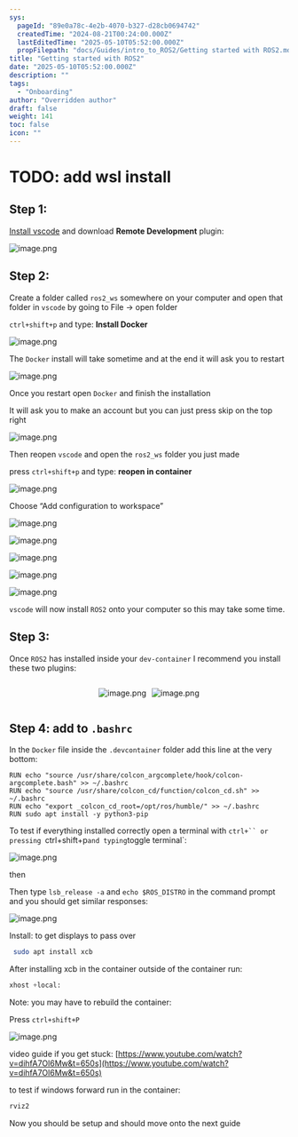 ```yaml
---
sys:
  pageId: "89e0a78c-4e2b-4070-b327-d28cb0694742"
  createdTime: "2024-08-21T00:24:00.000Z"
  lastEditedTime: "2025-05-10T05:52:00.000Z"
  propFilepath: "docs/Guides/intro_to_ROS2/Getting started with ROS2.md"
title: "Getting started with ROS2"
date: "2025-05-10T05:52:00.000Z"
description: ""
tags:
  - "Onboarding"
author: "Overridden author"
draft: false
weight: 141
toc: false
icon: ""
---
```


# TODO: add wsl install

## Step 1:

[Install vscode](https://code.visualstudio.com/download) and download **Remote Development** plugin:

![image.png](https://prod-files-secure.s3.us-west-2.amazonaws.com/d518164a-d88e-44d1-a4ee-3adb3bd8bce0/efb52993-1881-4a40-b95e-6f020334f022/image.png?X-Amz-Algorithm=AWS4-HMAC-SHA256&X-Amz-Content-Sha256=UNSIGNED-PAYLOAD&X-Amz-Credential=ASIAZI2LB466Q7T2RMSJ%2F20250514%2Fus-west-2%2Fs3%2Faws4_request&X-Amz-Date=20250514T140859Z&X-Amz-Expires=3600&X-Amz-Security-Token=IQoJb3JpZ2luX2VjEF4aCXVzLXdlc3QtMiJIMEYCIQDiw3TDQgq4MxZPRk%2BjY8nX9I9%2FxW5%2FbPY0kPcSeFvHnQIhAPO3JbEsY6aJrVy5rUSWYl9tagll8tcNQaOgO4IWCZAxKv8DCBcQABoMNjM3NDIzMTgzODA1IgwXMi2vDPvmmOxcP6Iq3AOE%2FICZHY0dK4OLtUIpbbtATK4IdDs3dsNFxMlHz31jpgofVVE9FPb%2B9LFLa1gXE153u3ETHDcQPqUwoxiLUSvxn1kdvrw2goctLh1qxEei2wmdiB9XwBt1XoF0jZAqKI4UnAEAnyN3nWmDYrO1e%2BT0vp2k840XppK%2BYZGsl8QFrOQrXRELC7LdxOwnTABT1fnrcuFATaD5Ba4NWfacZb9XTs1TMz3DoR2jwEuvSS3%2BWf6Jbvleo%2FzmuVLrU7p2QvWrkrUM81TOxEH%2BPtU0ZYhBrZW12W4VZjjpK5ti7Yqwoq3pbG9w1nzuE%2FSro%2BXqRxgruQoOjbgtIxG%2BMa%2BGgZOKnRNChBp6FKXqCtUSkF4mY171SYyFV1BhbpkqkO9bgAqxQujDey%2FLWcj0uYvpE1YW3T46XGzaVbePVq4bP4GXwNniiU%2BrY9kbMbJrtBr1rzy%2BuIv6xTpxwE74BrnMiMjHvOKdCsGs7zOKndCbhRFvkG2Rn5XRHCzv%2BAsK3TU9eljGkj72Mz71ZbIT1J0gBksdGzhxjb7EgYywx5K2WEBAfVJAbp%2FP4OoFRHm1BCND7i7RjkF2N2auXvNxL%2FPChvA1%2BJ%2F3gGqfmTxo3Md2GYSYLr6Pd8%2BEvFrpFfkrnjCNupLBBjqkATF360zskD9%2FyM6dSSA%2BW2fKwtjHFQCSxjlocd2p%2F8U7HYHxYtB7zsev8BgletCZN5LlMFRaDFt9pgbG6E8E%2BIcrRXgrRPRQmx5Zli0JKMVoEUh16y7f0AlaDJUaq6ca8BZGaF8LTPB8Jg3MHFDL0exW82EIs%2BPpZ0KF4oXTfrLri%2Byjhx44RD%2FDR%2F3Bngpndw4RuKQxoe8bxuIatYAx6QbRIyKO&X-Amz-Signature=bd9e686602a3af44a9e0268c15b181f496f7e39331ce9e897c5f129d5272089e&X-Amz-SignedHeaders=host&x-id=GetObject)

## Step 2:

Create a folder called `ros2_ws` somewhere on your computer and open that folder in `vscode` by going to File → open folder 

`ctrl+shift+p` and type: **Install Docker**

![image.png](https://prod-files-secure.s3.us-west-2.amazonaws.com/d518164a-d88e-44d1-a4ee-3adb3bd8bce0/2269dc0e-1cd5-47ff-bceb-c04ad9b2eab0/image.png?X-Amz-Algorithm=AWS4-HMAC-SHA256&X-Amz-Content-Sha256=UNSIGNED-PAYLOAD&X-Amz-Credential=ASIAZI2LB466Q7T2RMSJ%2F20250514%2Fus-west-2%2Fs3%2Faws4_request&X-Amz-Date=20250514T140859Z&X-Amz-Expires=3600&X-Amz-Security-Token=IQoJb3JpZ2luX2VjEF4aCXVzLXdlc3QtMiJIMEYCIQDiw3TDQgq4MxZPRk%2BjY8nX9I9%2FxW5%2FbPY0kPcSeFvHnQIhAPO3JbEsY6aJrVy5rUSWYl9tagll8tcNQaOgO4IWCZAxKv8DCBcQABoMNjM3NDIzMTgzODA1IgwXMi2vDPvmmOxcP6Iq3AOE%2FICZHY0dK4OLtUIpbbtATK4IdDs3dsNFxMlHz31jpgofVVE9FPb%2B9LFLa1gXE153u3ETHDcQPqUwoxiLUSvxn1kdvrw2goctLh1qxEei2wmdiB9XwBt1XoF0jZAqKI4UnAEAnyN3nWmDYrO1e%2BT0vp2k840XppK%2BYZGsl8QFrOQrXRELC7LdxOwnTABT1fnrcuFATaD5Ba4NWfacZb9XTs1TMz3DoR2jwEuvSS3%2BWf6Jbvleo%2FzmuVLrU7p2QvWrkrUM81TOxEH%2BPtU0ZYhBrZW12W4VZjjpK5ti7Yqwoq3pbG9w1nzuE%2FSro%2BXqRxgruQoOjbgtIxG%2BMa%2BGgZOKnRNChBp6FKXqCtUSkF4mY171SYyFV1BhbpkqkO9bgAqxQujDey%2FLWcj0uYvpE1YW3T46XGzaVbePVq4bP4GXwNniiU%2BrY9kbMbJrtBr1rzy%2BuIv6xTpxwE74BrnMiMjHvOKdCsGs7zOKndCbhRFvkG2Rn5XRHCzv%2BAsK3TU9eljGkj72Mz71ZbIT1J0gBksdGzhxjb7EgYywx5K2WEBAfVJAbp%2FP4OoFRHm1BCND7i7RjkF2N2auXvNxL%2FPChvA1%2BJ%2F3gGqfmTxo3Md2GYSYLr6Pd8%2BEvFrpFfkrnjCNupLBBjqkATF360zskD9%2FyM6dSSA%2BW2fKwtjHFQCSxjlocd2p%2F8U7HYHxYtB7zsev8BgletCZN5LlMFRaDFt9pgbG6E8E%2BIcrRXgrRPRQmx5Zli0JKMVoEUh16y7f0AlaDJUaq6ca8BZGaF8LTPB8Jg3MHFDL0exW82EIs%2BPpZ0KF4oXTfrLri%2Byjhx44RD%2FDR%2F3Bngpndw4RuKQxoe8bxuIatYAx6QbRIyKO&X-Amz-Signature=ed30cf580b995c7c1e367848af86c6dc4888970db334a48184b67ee772beecde&X-Amz-SignedHeaders=host&x-id=GetObject)

The `Docker` install will take sometime and at the end it will ask you to restart

![image.png](https://prod-files-secure.s3.us-west-2.amazonaws.com/d518164a-d88e-44d1-a4ee-3adb3bd8bce0/ed233f78-be33-4b1f-b89c-9c346c0e961e/image.png?X-Amz-Algorithm=AWS4-HMAC-SHA256&X-Amz-Content-Sha256=UNSIGNED-PAYLOAD&X-Amz-Credential=ASIAZI2LB466Q7T2RMSJ%2F20250514%2Fus-west-2%2Fs3%2Faws4_request&X-Amz-Date=20250514T140859Z&X-Amz-Expires=3600&X-Amz-Security-Token=IQoJb3JpZ2luX2VjEF4aCXVzLXdlc3QtMiJIMEYCIQDiw3TDQgq4MxZPRk%2BjY8nX9I9%2FxW5%2FbPY0kPcSeFvHnQIhAPO3JbEsY6aJrVy5rUSWYl9tagll8tcNQaOgO4IWCZAxKv8DCBcQABoMNjM3NDIzMTgzODA1IgwXMi2vDPvmmOxcP6Iq3AOE%2FICZHY0dK4OLtUIpbbtATK4IdDs3dsNFxMlHz31jpgofVVE9FPb%2B9LFLa1gXE153u3ETHDcQPqUwoxiLUSvxn1kdvrw2goctLh1qxEei2wmdiB9XwBt1XoF0jZAqKI4UnAEAnyN3nWmDYrO1e%2BT0vp2k840XppK%2BYZGsl8QFrOQrXRELC7LdxOwnTABT1fnrcuFATaD5Ba4NWfacZb9XTs1TMz3DoR2jwEuvSS3%2BWf6Jbvleo%2FzmuVLrU7p2QvWrkrUM81TOxEH%2BPtU0ZYhBrZW12W4VZjjpK5ti7Yqwoq3pbG9w1nzuE%2FSro%2BXqRxgruQoOjbgtIxG%2BMa%2BGgZOKnRNChBp6FKXqCtUSkF4mY171SYyFV1BhbpkqkO9bgAqxQujDey%2FLWcj0uYvpE1YW3T46XGzaVbePVq4bP4GXwNniiU%2BrY9kbMbJrtBr1rzy%2BuIv6xTpxwE74BrnMiMjHvOKdCsGs7zOKndCbhRFvkG2Rn5XRHCzv%2BAsK3TU9eljGkj72Mz71ZbIT1J0gBksdGzhxjb7EgYywx5K2WEBAfVJAbp%2FP4OoFRHm1BCND7i7RjkF2N2auXvNxL%2FPChvA1%2BJ%2F3gGqfmTxo3Md2GYSYLr6Pd8%2BEvFrpFfkrnjCNupLBBjqkATF360zskD9%2FyM6dSSA%2BW2fKwtjHFQCSxjlocd2p%2F8U7HYHxYtB7zsev8BgletCZN5LlMFRaDFt9pgbG6E8E%2BIcrRXgrRPRQmx5Zli0JKMVoEUh16y7f0AlaDJUaq6ca8BZGaF8LTPB8Jg3MHFDL0exW82EIs%2BPpZ0KF4oXTfrLri%2Byjhx44RD%2FDR%2F3Bngpndw4RuKQxoe8bxuIatYAx6QbRIyKO&X-Amz-Signature=dd1b381c52714ba7cc92a3831a37ccae677589a1c3c1a8963ffe75e6cc27e455&X-Amz-SignedHeaders=host&x-id=GetObject)

Once you restart open `Docker` and finish the installation

It will ask you to make an account but you can just press skip on the top right

![image.png](https://prod-files-secure.s3.us-west-2.amazonaws.com/d518164a-d88e-44d1-a4ee-3adb3bd8bce0/21010ad9-1659-4fd9-9f59-9932a09b2a3d/image.png?X-Amz-Algorithm=AWS4-HMAC-SHA256&X-Amz-Content-Sha256=UNSIGNED-PAYLOAD&X-Amz-Credential=ASIAZI2LB466Q7T2RMSJ%2F20250514%2Fus-west-2%2Fs3%2Faws4_request&X-Amz-Date=20250514T140859Z&X-Amz-Expires=3600&X-Amz-Security-Token=IQoJb3JpZ2luX2VjEF4aCXVzLXdlc3QtMiJIMEYCIQDiw3TDQgq4MxZPRk%2BjY8nX9I9%2FxW5%2FbPY0kPcSeFvHnQIhAPO3JbEsY6aJrVy5rUSWYl9tagll8tcNQaOgO4IWCZAxKv8DCBcQABoMNjM3NDIzMTgzODA1IgwXMi2vDPvmmOxcP6Iq3AOE%2FICZHY0dK4OLtUIpbbtATK4IdDs3dsNFxMlHz31jpgofVVE9FPb%2B9LFLa1gXE153u3ETHDcQPqUwoxiLUSvxn1kdvrw2goctLh1qxEei2wmdiB9XwBt1XoF0jZAqKI4UnAEAnyN3nWmDYrO1e%2BT0vp2k840XppK%2BYZGsl8QFrOQrXRELC7LdxOwnTABT1fnrcuFATaD5Ba4NWfacZb9XTs1TMz3DoR2jwEuvSS3%2BWf6Jbvleo%2FzmuVLrU7p2QvWrkrUM81TOxEH%2BPtU0ZYhBrZW12W4VZjjpK5ti7Yqwoq3pbG9w1nzuE%2FSro%2BXqRxgruQoOjbgtIxG%2BMa%2BGgZOKnRNChBp6FKXqCtUSkF4mY171SYyFV1BhbpkqkO9bgAqxQujDey%2FLWcj0uYvpE1YW3T46XGzaVbePVq4bP4GXwNniiU%2BrY9kbMbJrtBr1rzy%2BuIv6xTpxwE74BrnMiMjHvOKdCsGs7zOKndCbhRFvkG2Rn5XRHCzv%2BAsK3TU9eljGkj72Mz71ZbIT1J0gBksdGzhxjb7EgYywx5K2WEBAfVJAbp%2FP4OoFRHm1BCND7i7RjkF2N2auXvNxL%2FPChvA1%2BJ%2F3gGqfmTxo3Md2GYSYLr6Pd8%2BEvFrpFfkrnjCNupLBBjqkATF360zskD9%2FyM6dSSA%2BW2fKwtjHFQCSxjlocd2p%2F8U7HYHxYtB7zsev8BgletCZN5LlMFRaDFt9pgbG6E8E%2BIcrRXgrRPRQmx5Zli0JKMVoEUh16y7f0AlaDJUaq6ca8BZGaF8LTPB8Jg3MHFDL0exW82EIs%2BPpZ0KF4oXTfrLri%2Byjhx44RD%2FDR%2F3Bngpndw4RuKQxoe8bxuIatYAx6QbRIyKO&X-Amz-Signature=d9750721fb2298d815ea3197f6838d6f5ad70b654c8d0cbf75efab56220ab1fc&X-Amz-SignedHeaders=host&x-id=GetObject)

Then reopen `vscode` and open the `ros2_ws` folder you just made

press `ctrl+shift+p` and type: **reopen in container**

![image.png](https://prod-files-secure.s3.us-west-2.amazonaws.com/d518164a-d88e-44d1-a4ee-3adb3bd8bce0/4e93b8c2-41ad-488c-8095-c74205196118/image.png?X-Amz-Algorithm=AWS4-HMAC-SHA256&X-Amz-Content-Sha256=UNSIGNED-PAYLOAD&X-Amz-Credential=ASIAZI2LB466Q7T2RMSJ%2F20250514%2Fus-west-2%2Fs3%2Faws4_request&X-Amz-Date=20250514T140859Z&X-Amz-Expires=3600&X-Amz-Security-Token=IQoJb3JpZ2luX2VjEF4aCXVzLXdlc3QtMiJIMEYCIQDiw3TDQgq4MxZPRk%2BjY8nX9I9%2FxW5%2FbPY0kPcSeFvHnQIhAPO3JbEsY6aJrVy5rUSWYl9tagll8tcNQaOgO4IWCZAxKv8DCBcQABoMNjM3NDIzMTgzODA1IgwXMi2vDPvmmOxcP6Iq3AOE%2FICZHY0dK4OLtUIpbbtATK4IdDs3dsNFxMlHz31jpgofVVE9FPb%2B9LFLa1gXE153u3ETHDcQPqUwoxiLUSvxn1kdvrw2goctLh1qxEei2wmdiB9XwBt1XoF0jZAqKI4UnAEAnyN3nWmDYrO1e%2BT0vp2k840XppK%2BYZGsl8QFrOQrXRELC7LdxOwnTABT1fnrcuFATaD5Ba4NWfacZb9XTs1TMz3DoR2jwEuvSS3%2BWf6Jbvleo%2FzmuVLrU7p2QvWrkrUM81TOxEH%2BPtU0ZYhBrZW12W4VZjjpK5ti7Yqwoq3pbG9w1nzuE%2FSro%2BXqRxgruQoOjbgtIxG%2BMa%2BGgZOKnRNChBp6FKXqCtUSkF4mY171SYyFV1BhbpkqkO9bgAqxQujDey%2FLWcj0uYvpE1YW3T46XGzaVbePVq4bP4GXwNniiU%2BrY9kbMbJrtBr1rzy%2BuIv6xTpxwE74BrnMiMjHvOKdCsGs7zOKndCbhRFvkG2Rn5XRHCzv%2BAsK3TU9eljGkj72Mz71ZbIT1J0gBksdGzhxjb7EgYywx5K2WEBAfVJAbp%2FP4OoFRHm1BCND7i7RjkF2N2auXvNxL%2FPChvA1%2BJ%2F3gGqfmTxo3Md2GYSYLr6Pd8%2BEvFrpFfkrnjCNupLBBjqkATF360zskD9%2FyM6dSSA%2BW2fKwtjHFQCSxjlocd2p%2F8U7HYHxYtB7zsev8BgletCZN5LlMFRaDFt9pgbG6E8E%2BIcrRXgrRPRQmx5Zli0JKMVoEUh16y7f0AlaDJUaq6ca8BZGaF8LTPB8Jg3MHFDL0exW82EIs%2BPpZ0KF4oXTfrLri%2Byjhx44RD%2FDR%2F3Bngpndw4RuKQxoe8bxuIatYAx6QbRIyKO&X-Amz-Signature=a27defdc38620da4a9f9ce40e47a21913ede134d9b4d87f42cbe14e2dd703923&X-Amz-SignedHeaders=host&x-id=GetObject)

Choose “Add configuration to workspace”

![image.png](https://prod-files-secure.s3.us-west-2.amazonaws.com/d518164a-d88e-44d1-a4ee-3adb3bd8bce0/9560b282-5060-4989-ba37-97e7b2c22476/image.png?X-Amz-Algorithm=AWS4-HMAC-SHA256&X-Amz-Content-Sha256=UNSIGNED-PAYLOAD&X-Amz-Credential=ASIAZI2LB466Q7T2RMSJ%2F20250514%2Fus-west-2%2Fs3%2Faws4_request&X-Amz-Date=20250514T140859Z&X-Amz-Expires=3600&X-Amz-Security-Token=IQoJb3JpZ2luX2VjEF4aCXVzLXdlc3QtMiJIMEYCIQDiw3TDQgq4MxZPRk%2BjY8nX9I9%2FxW5%2FbPY0kPcSeFvHnQIhAPO3JbEsY6aJrVy5rUSWYl9tagll8tcNQaOgO4IWCZAxKv8DCBcQABoMNjM3NDIzMTgzODA1IgwXMi2vDPvmmOxcP6Iq3AOE%2FICZHY0dK4OLtUIpbbtATK4IdDs3dsNFxMlHz31jpgofVVE9FPb%2B9LFLa1gXE153u3ETHDcQPqUwoxiLUSvxn1kdvrw2goctLh1qxEei2wmdiB9XwBt1XoF0jZAqKI4UnAEAnyN3nWmDYrO1e%2BT0vp2k840XppK%2BYZGsl8QFrOQrXRELC7LdxOwnTABT1fnrcuFATaD5Ba4NWfacZb9XTs1TMz3DoR2jwEuvSS3%2BWf6Jbvleo%2FzmuVLrU7p2QvWrkrUM81TOxEH%2BPtU0ZYhBrZW12W4VZjjpK5ti7Yqwoq3pbG9w1nzuE%2FSro%2BXqRxgruQoOjbgtIxG%2BMa%2BGgZOKnRNChBp6FKXqCtUSkF4mY171SYyFV1BhbpkqkO9bgAqxQujDey%2FLWcj0uYvpE1YW3T46XGzaVbePVq4bP4GXwNniiU%2BrY9kbMbJrtBr1rzy%2BuIv6xTpxwE74BrnMiMjHvOKdCsGs7zOKndCbhRFvkG2Rn5XRHCzv%2BAsK3TU9eljGkj72Mz71ZbIT1J0gBksdGzhxjb7EgYywx5K2WEBAfVJAbp%2FP4OoFRHm1BCND7i7RjkF2N2auXvNxL%2FPChvA1%2BJ%2F3gGqfmTxo3Md2GYSYLr6Pd8%2BEvFrpFfkrnjCNupLBBjqkATF360zskD9%2FyM6dSSA%2BW2fKwtjHFQCSxjlocd2p%2F8U7HYHxYtB7zsev8BgletCZN5LlMFRaDFt9pgbG6E8E%2BIcrRXgrRPRQmx5Zli0JKMVoEUh16y7f0AlaDJUaq6ca8BZGaF8LTPB8Jg3MHFDL0exW82EIs%2BPpZ0KF4oXTfrLri%2Byjhx44RD%2FDR%2F3Bngpndw4RuKQxoe8bxuIatYAx6QbRIyKO&X-Amz-Signature=2014d6c93ce379b28380a4062327b448190af991fcda2861f76924089246ffa8&X-Amz-SignedHeaders=host&x-id=GetObject)

![image.png](https://prod-files-secure.s3.us-west-2.amazonaws.com/d518164a-d88e-44d1-a4ee-3adb3bd8bce0/2ee63f81-886b-48e8-a553-dc6e5eac99e4/image.png?X-Amz-Algorithm=AWS4-HMAC-SHA256&X-Amz-Content-Sha256=UNSIGNED-PAYLOAD&X-Amz-Credential=ASIAZI2LB466Q7T2RMSJ%2F20250514%2Fus-west-2%2Fs3%2Faws4_request&X-Amz-Date=20250514T140859Z&X-Amz-Expires=3600&X-Amz-Security-Token=IQoJb3JpZ2luX2VjEF4aCXVzLXdlc3QtMiJIMEYCIQDiw3TDQgq4MxZPRk%2BjY8nX9I9%2FxW5%2FbPY0kPcSeFvHnQIhAPO3JbEsY6aJrVy5rUSWYl9tagll8tcNQaOgO4IWCZAxKv8DCBcQABoMNjM3NDIzMTgzODA1IgwXMi2vDPvmmOxcP6Iq3AOE%2FICZHY0dK4OLtUIpbbtATK4IdDs3dsNFxMlHz31jpgofVVE9FPb%2B9LFLa1gXE153u3ETHDcQPqUwoxiLUSvxn1kdvrw2goctLh1qxEei2wmdiB9XwBt1XoF0jZAqKI4UnAEAnyN3nWmDYrO1e%2BT0vp2k840XppK%2BYZGsl8QFrOQrXRELC7LdxOwnTABT1fnrcuFATaD5Ba4NWfacZb9XTs1TMz3DoR2jwEuvSS3%2BWf6Jbvleo%2FzmuVLrU7p2QvWrkrUM81TOxEH%2BPtU0ZYhBrZW12W4VZjjpK5ti7Yqwoq3pbG9w1nzuE%2FSro%2BXqRxgruQoOjbgtIxG%2BMa%2BGgZOKnRNChBp6FKXqCtUSkF4mY171SYyFV1BhbpkqkO9bgAqxQujDey%2FLWcj0uYvpE1YW3T46XGzaVbePVq4bP4GXwNniiU%2BrY9kbMbJrtBr1rzy%2BuIv6xTpxwE74BrnMiMjHvOKdCsGs7zOKndCbhRFvkG2Rn5XRHCzv%2BAsK3TU9eljGkj72Mz71ZbIT1J0gBksdGzhxjb7EgYywx5K2WEBAfVJAbp%2FP4OoFRHm1BCND7i7RjkF2N2auXvNxL%2FPChvA1%2BJ%2F3gGqfmTxo3Md2GYSYLr6Pd8%2BEvFrpFfkrnjCNupLBBjqkATF360zskD9%2FyM6dSSA%2BW2fKwtjHFQCSxjlocd2p%2F8U7HYHxYtB7zsev8BgletCZN5LlMFRaDFt9pgbG6E8E%2BIcrRXgrRPRQmx5Zli0JKMVoEUh16y7f0AlaDJUaq6ca8BZGaF8LTPB8Jg3MHFDL0exW82EIs%2BPpZ0KF4oXTfrLri%2Byjhx44RD%2FDR%2F3Bngpndw4RuKQxoe8bxuIatYAx6QbRIyKO&X-Amz-Signature=4cd0026dc87375d75abefe304f3207fd7e6268f44da4f2e293487f11669f6105&X-Amz-SignedHeaders=host&x-id=GetObject)

![image.png](https://prod-files-secure.s3.us-west-2.amazonaws.com/d518164a-d88e-44d1-a4ee-3adb3bd8bce0/ae1580b2-b048-407e-aed9-b584224a7a04/image.png?X-Amz-Algorithm=AWS4-HMAC-SHA256&X-Amz-Content-Sha256=UNSIGNED-PAYLOAD&X-Amz-Credential=ASIAZI2LB466Q7T2RMSJ%2F20250514%2Fus-west-2%2Fs3%2Faws4_request&X-Amz-Date=20250514T140859Z&X-Amz-Expires=3600&X-Amz-Security-Token=IQoJb3JpZ2luX2VjEF4aCXVzLXdlc3QtMiJIMEYCIQDiw3TDQgq4MxZPRk%2BjY8nX9I9%2FxW5%2FbPY0kPcSeFvHnQIhAPO3JbEsY6aJrVy5rUSWYl9tagll8tcNQaOgO4IWCZAxKv8DCBcQABoMNjM3NDIzMTgzODA1IgwXMi2vDPvmmOxcP6Iq3AOE%2FICZHY0dK4OLtUIpbbtATK4IdDs3dsNFxMlHz31jpgofVVE9FPb%2B9LFLa1gXE153u3ETHDcQPqUwoxiLUSvxn1kdvrw2goctLh1qxEei2wmdiB9XwBt1XoF0jZAqKI4UnAEAnyN3nWmDYrO1e%2BT0vp2k840XppK%2BYZGsl8QFrOQrXRELC7LdxOwnTABT1fnrcuFATaD5Ba4NWfacZb9XTs1TMz3DoR2jwEuvSS3%2BWf6Jbvleo%2FzmuVLrU7p2QvWrkrUM81TOxEH%2BPtU0ZYhBrZW12W4VZjjpK5ti7Yqwoq3pbG9w1nzuE%2FSro%2BXqRxgruQoOjbgtIxG%2BMa%2BGgZOKnRNChBp6FKXqCtUSkF4mY171SYyFV1BhbpkqkO9bgAqxQujDey%2FLWcj0uYvpE1YW3T46XGzaVbePVq4bP4GXwNniiU%2BrY9kbMbJrtBr1rzy%2BuIv6xTpxwE74BrnMiMjHvOKdCsGs7zOKndCbhRFvkG2Rn5XRHCzv%2BAsK3TU9eljGkj72Mz71ZbIT1J0gBksdGzhxjb7EgYywx5K2WEBAfVJAbp%2FP4OoFRHm1BCND7i7RjkF2N2auXvNxL%2FPChvA1%2BJ%2F3gGqfmTxo3Md2GYSYLr6Pd8%2BEvFrpFfkrnjCNupLBBjqkATF360zskD9%2FyM6dSSA%2BW2fKwtjHFQCSxjlocd2p%2F8U7HYHxYtB7zsev8BgletCZN5LlMFRaDFt9pgbG6E8E%2BIcrRXgrRPRQmx5Zli0JKMVoEUh16y7f0AlaDJUaq6ca8BZGaF8LTPB8Jg3MHFDL0exW82EIs%2BPpZ0KF4oXTfrLri%2Byjhx44RD%2FDR%2F3Bngpndw4RuKQxoe8bxuIatYAx6QbRIyKO&X-Amz-Signature=84f6b38e2b51fa90e0640e9e0bc80c768965a96f4a786a52667f5e6d8516d826&X-Amz-SignedHeaders=host&x-id=GetObject)

![image.png](https://prod-files-secure.s3.us-west-2.amazonaws.com/d518164a-d88e-44d1-a4ee-3adb3bd8bce0/53255b28-f75e-430f-b9e3-c0ac8577e42b/image.png?X-Amz-Algorithm=AWS4-HMAC-SHA256&X-Amz-Content-Sha256=UNSIGNED-PAYLOAD&X-Amz-Credential=ASIAZI2LB466Q7T2RMSJ%2F20250514%2Fus-west-2%2Fs3%2Faws4_request&X-Amz-Date=20250514T140859Z&X-Amz-Expires=3600&X-Amz-Security-Token=IQoJb3JpZ2luX2VjEF4aCXVzLXdlc3QtMiJIMEYCIQDiw3TDQgq4MxZPRk%2BjY8nX9I9%2FxW5%2FbPY0kPcSeFvHnQIhAPO3JbEsY6aJrVy5rUSWYl9tagll8tcNQaOgO4IWCZAxKv8DCBcQABoMNjM3NDIzMTgzODA1IgwXMi2vDPvmmOxcP6Iq3AOE%2FICZHY0dK4OLtUIpbbtATK4IdDs3dsNFxMlHz31jpgofVVE9FPb%2B9LFLa1gXE153u3ETHDcQPqUwoxiLUSvxn1kdvrw2goctLh1qxEei2wmdiB9XwBt1XoF0jZAqKI4UnAEAnyN3nWmDYrO1e%2BT0vp2k840XppK%2BYZGsl8QFrOQrXRELC7LdxOwnTABT1fnrcuFATaD5Ba4NWfacZb9XTs1TMz3DoR2jwEuvSS3%2BWf6Jbvleo%2FzmuVLrU7p2QvWrkrUM81TOxEH%2BPtU0ZYhBrZW12W4VZjjpK5ti7Yqwoq3pbG9w1nzuE%2FSro%2BXqRxgruQoOjbgtIxG%2BMa%2BGgZOKnRNChBp6FKXqCtUSkF4mY171SYyFV1BhbpkqkO9bgAqxQujDey%2FLWcj0uYvpE1YW3T46XGzaVbePVq4bP4GXwNniiU%2BrY9kbMbJrtBr1rzy%2BuIv6xTpxwE74BrnMiMjHvOKdCsGs7zOKndCbhRFvkG2Rn5XRHCzv%2BAsK3TU9eljGkj72Mz71ZbIT1J0gBksdGzhxjb7EgYywx5K2WEBAfVJAbp%2FP4OoFRHm1BCND7i7RjkF2N2auXvNxL%2FPChvA1%2BJ%2F3gGqfmTxo3Md2GYSYLr6Pd8%2BEvFrpFfkrnjCNupLBBjqkATF360zskD9%2FyM6dSSA%2BW2fKwtjHFQCSxjlocd2p%2F8U7HYHxYtB7zsev8BgletCZN5LlMFRaDFt9pgbG6E8E%2BIcrRXgrRPRQmx5Zli0JKMVoEUh16y7f0AlaDJUaq6ca8BZGaF8LTPB8Jg3MHFDL0exW82EIs%2BPpZ0KF4oXTfrLri%2Byjhx44RD%2FDR%2F3Bngpndw4RuKQxoe8bxuIatYAx6QbRIyKO&X-Amz-Signature=ff93ada87cb6289c1bbed3b61cd0b74f2d5ff9b7c9aeeafebdd9a4c1c1bb9269&X-Amz-SignedHeaders=host&x-id=GetObject)

![image.png](https://prod-files-secure.s3.us-west-2.amazonaws.com/d518164a-d88e-44d1-a4ee-3adb3bd8bce0/7c562767-5af9-4ffb-97d1-327bcdf4ee00/image.png?X-Amz-Algorithm=AWS4-HMAC-SHA256&X-Amz-Content-Sha256=UNSIGNED-PAYLOAD&X-Amz-Credential=ASIAZI2LB466Q7T2RMSJ%2F20250514%2Fus-west-2%2Fs3%2Faws4_request&X-Amz-Date=20250514T140859Z&X-Amz-Expires=3600&X-Amz-Security-Token=IQoJb3JpZ2luX2VjEF4aCXVzLXdlc3QtMiJIMEYCIQDiw3TDQgq4MxZPRk%2BjY8nX9I9%2FxW5%2FbPY0kPcSeFvHnQIhAPO3JbEsY6aJrVy5rUSWYl9tagll8tcNQaOgO4IWCZAxKv8DCBcQABoMNjM3NDIzMTgzODA1IgwXMi2vDPvmmOxcP6Iq3AOE%2FICZHY0dK4OLtUIpbbtATK4IdDs3dsNFxMlHz31jpgofVVE9FPb%2B9LFLa1gXE153u3ETHDcQPqUwoxiLUSvxn1kdvrw2goctLh1qxEei2wmdiB9XwBt1XoF0jZAqKI4UnAEAnyN3nWmDYrO1e%2BT0vp2k840XppK%2BYZGsl8QFrOQrXRELC7LdxOwnTABT1fnrcuFATaD5Ba4NWfacZb9XTs1TMz3DoR2jwEuvSS3%2BWf6Jbvleo%2FzmuVLrU7p2QvWrkrUM81TOxEH%2BPtU0ZYhBrZW12W4VZjjpK5ti7Yqwoq3pbG9w1nzuE%2FSro%2BXqRxgruQoOjbgtIxG%2BMa%2BGgZOKnRNChBp6FKXqCtUSkF4mY171SYyFV1BhbpkqkO9bgAqxQujDey%2FLWcj0uYvpE1YW3T46XGzaVbePVq4bP4GXwNniiU%2BrY9kbMbJrtBr1rzy%2BuIv6xTpxwE74BrnMiMjHvOKdCsGs7zOKndCbhRFvkG2Rn5XRHCzv%2BAsK3TU9eljGkj72Mz71ZbIT1J0gBksdGzhxjb7EgYywx5K2WEBAfVJAbp%2FP4OoFRHm1BCND7i7RjkF2N2auXvNxL%2FPChvA1%2BJ%2F3gGqfmTxo3Md2GYSYLr6Pd8%2BEvFrpFfkrnjCNupLBBjqkATF360zskD9%2FyM6dSSA%2BW2fKwtjHFQCSxjlocd2p%2F8U7HYHxYtB7zsev8BgletCZN5LlMFRaDFt9pgbG6E8E%2BIcrRXgrRPRQmx5Zli0JKMVoEUh16y7f0AlaDJUaq6ca8BZGaF8LTPB8Jg3MHFDL0exW82EIs%2BPpZ0KF4oXTfrLri%2Byjhx44RD%2FDR%2F3Bngpndw4RuKQxoe8bxuIatYAx6QbRIyKO&X-Amz-Signature=761d3d0594716c3799a4c87d793fe39f4a9073ac53d741a312cc16987f533d60&X-Amz-SignedHeaders=host&x-id=GetObject)

`vscode` will now install `ROS2` onto your computer so this may take some time.

## Step 3:

Once `ROS2` has installed inside your `dev-container` I recommend you install these two plugins:

<div style="display: flex;flex-direction: row; column-gap:10px; max-width: 630px;justify-content: center;">
<div>

![image.png](https://prod-files-secure.s3.us-west-2.amazonaws.com/d518164a-d88e-44d1-a4ee-3adb3bd8bce0/3fc3d550-5a54-4ba1-ba6b-faa01cdb7369/image.png?X-Amz-Algorithm=AWS4-HMAC-SHA256&X-Amz-Content-Sha256=UNSIGNED-PAYLOAD&X-Amz-Credential=ASIAZI2LB4663WA7D67Q%2F20250514%2Fus-west-2%2Fs3%2Faws4_request&X-Amz-Date=20250514T140901Z&X-Amz-Expires=3600&X-Amz-Security-Token=IQoJb3JpZ2luX2VjEF4aCXVzLXdlc3QtMiJHMEUCIQCTytyUQiwBzw1GSVR7M%2B9NAfmOPDsMoB6Pdb08adhFYwIgKBFccxwG6V5SsAgGzly8Q6hFz3yLDGgMV5wRSHKCfDAq%2FwMIFxAAGgw2Mzc0MjMxODM4MDUiDHFyZEhBWW6nrmM40SrcAzN4eXE3jIudi2O51PmpIzHfwdcHFOGuhhvK5nm9%2BPa7TZLCsyYdOlxIBvrKgHMMiSdm6NOQoeFBtFzW0GEBEr1BgzHW5c7cTwKchz4EFaBkDep6I5iDHLKdU6bmU3XUppwi2q0JMKVa8GRUAMceXZbTvYFyGtv3sq7fV8wqC7i212%2FWbG57uo7jR7joHHe8oERvSB9OXCQ%2Ffadm3JVBVp6EqMMRZVaeq2xZ%2FXLRqIgzWPUot2d9v5goLQ2ZaIVe83yQbINJzR34M9aaAoq0bGAcrA%2BsVGTN8pGO3ffC73McHaZsJxAc0gytUn2A1YKoTOr6tATz4735409YP6BAROYUR8HAKA21gmpnneVG0kvlwAOauZx4nh%2F2oEi7YpBTGcV%2BeFgKYSSTo%2BqfNSRCfMtRFwjzogYUN3dnfy2EjOPs75zprjBhGePngSRXjV%2FFzwgEIQiiy1MN0XbqyZFN1wodUz5jnND1NWWlhC2phlEMDth5%2BfyJodlEEFfKazy%2FquCRZ5iHwJz3JTo8QaTu%2FnB4fKtDTWIPJYPCXwQlOc6TB%2B45%2B7q%2Bm%2F5v0j361e%2B16UB%2FZQ0dKg4nMtyalpVvF%2Fm%2Bzg2GiEo6hlEAWu11BFNLLcLx6rgQAllaKPpnML67ksEGOqUBgX3ExObb7RfU8QPsIYWe8HiCCI3pHY%2BXYvnwAHKWIZvZwBOZ%2FBwVOYP%2BsG4m6TGzETLgVonFUO%2Bb3KJ7M2hK2p1EUbaOCf%2F8Ngd5DKorK69hQgnSGDaWZG9eKPh%2FlGg37hOY4byS3%2FSw55b16w1YF9krcMUsCGRlk7LfrWowFQ7PPp3OrSNeSnDWwkapIlPDyeaKT86hd4n1UYRokDuWoqtk3EeT&X-Amz-Signature=db301a4c62e4d0083728b30d5466cb8e3b5970676d85b93a6a08d8dd49b4fd73&X-Amz-SignedHeaders=host&x-id=GetObject)

</div>
<div>

![image.png](https://prod-files-secure.s3.us-west-2.amazonaws.com/d518164a-d88e-44d1-a4ee-3adb3bd8bce0/d994cc66-13c2-4093-a5a3-f84cf4601a82/image.png?X-Amz-Algorithm=AWS4-HMAC-SHA256&X-Amz-Content-Sha256=UNSIGNED-PAYLOAD&X-Amz-Credential=ASIAZI2LB466Q7T2RMSJ%2F20250514%2Fus-west-2%2Fs3%2Faws4_request&X-Amz-Date=20250514T140902Z&X-Amz-Expires=3600&X-Amz-Security-Token=IQoJb3JpZ2luX2VjEF4aCXVzLXdlc3QtMiJIMEYCIQDiw3TDQgq4MxZPRk%2BjY8nX9I9%2FxW5%2FbPY0kPcSeFvHnQIhAPO3JbEsY6aJrVy5rUSWYl9tagll8tcNQaOgO4IWCZAxKv8DCBcQABoMNjM3NDIzMTgzODA1IgwXMi2vDPvmmOxcP6Iq3AOE%2FICZHY0dK4OLtUIpbbtATK4IdDs3dsNFxMlHz31jpgofVVE9FPb%2B9LFLa1gXE153u3ETHDcQPqUwoxiLUSvxn1kdvrw2goctLh1qxEei2wmdiB9XwBt1XoF0jZAqKI4UnAEAnyN3nWmDYrO1e%2BT0vp2k840XppK%2BYZGsl8QFrOQrXRELC7LdxOwnTABT1fnrcuFATaD5Ba4NWfacZb9XTs1TMz3DoR2jwEuvSS3%2BWf6Jbvleo%2FzmuVLrU7p2QvWrkrUM81TOxEH%2BPtU0ZYhBrZW12W4VZjjpK5ti7Yqwoq3pbG9w1nzuE%2FSro%2BXqRxgruQoOjbgtIxG%2BMa%2BGgZOKnRNChBp6FKXqCtUSkF4mY171SYyFV1BhbpkqkO9bgAqxQujDey%2FLWcj0uYvpE1YW3T46XGzaVbePVq4bP4GXwNniiU%2BrY9kbMbJrtBr1rzy%2BuIv6xTpxwE74BrnMiMjHvOKdCsGs7zOKndCbhRFvkG2Rn5XRHCzv%2BAsK3TU9eljGkj72Mz71ZbIT1J0gBksdGzhxjb7EgYywx5K2WEBAfVJAbp%2FP4OoFRHm1BCND7i7RjkF2N2auXvNxL%2FPChvA1%2BJ%2F3gGqfmTxo3Md2GYSYLr6Pd8%2BEvFrpFfkrnjCNupLBBjqkATF360zskD9%2FyM6dSSA%2BW2fKwtjHFQCSxjlocd2p%2F8U7HYHxYtB7zsev8BgletCZN5LlMFRaDFt9pgbG6E8E%2BIcrRXgrRPRQmx5Zli0JKMVoEUh16y7f0AlaDJUaq6ca8BZGaF8LTPB8Jg3MHFDL0exW82EIs%2BPpZ0KF4oXTfrLri%2Byjhx44RD%2FDR%2F3Bngpndw4RuKQxoe8bxuIatYAx6QbRIyKO&X-Amz-Signature=67981ba2dc6c41b5322a323d52aba7b6b84db311c83811f399b8103b1d916012&X-Amz-SignedHeaders=host&x-id=GetObject)

</div>
</div>

## Step 4: add to `.bashrc`

In the `Docker` file inside the `.devcontainer` folder add this line at the very bottom: 

```docker
RUN echo "source /usr/share/colcon_argcomplete/hook/colcon-argcomplete.bash" >> ~/.bashrc
RUN echo "source /usr/share/colcon_cd/function/colcon_cd.sh" >> ~/.bashrc
RUN echo "export _colcon_cd_root=/opt/ros/humble/" >> ~/.bashrc
RUN sudo apt install -y python3-pip 
```

To test if everything installed correctly open a terminal with `ctrl+`` or pressing `ctrl+shift+p` and typing `toggle terminal`:

![image.png](https://prod-files-secure.s3.us-west-2.amazonaws.com/d518164a-d88e-44d1-a4ee-3adb3bd8bce0/6a4943d8-b04e-4c02-9a58-775f3384d1a5/image.png?X-Amz-Algorithm=AWS4-HMAC-SHA256&X-Amz-Content-Sha256=UNSIGNED-PAYLOAD&X-Amz-Credential=ASIAZI2LB466Q7T2RMSJ%2F20250514%2Fus-west-2%2Fs3%2Faws4_request&X-Amz-Date=20250514T140859Z&X-Amz-Expires=3600&X-Amz-Security-Token=IQoJb3JpZ2luX2VjEF4aCXVzLXdlc3QtMiJIMEYCIQDiw3TDQgq4MxZPRk%2BjY8nX9I9%2FxW5%2FbPY0kPcSeFvHnQIhAPO3JbEsY6aJrVy5rUSWYl9tagll8tcNQaOgO4IWCZAxKv8DCBcQABoMNjM3NDIzMTgzODA1IgwXMi2vDPvmmOxcP6Iq3AOE%2FICZHY0dK4OLtUIpbbtATK4IdDs3dsNFxMlHz31jpgofVVE9FPb%2B9LFLa1gXE153u3ETHDcQPqUwoxiLUSvxn1kdvrw2goctLh1qxEei2wmdiB9XwBt1XoF0jZAqKI4UnAEAnyN3nWmDYrO1e%2BT0vp2k840XppK%2BYZGsl8QFrOQrXRELC7LdxOwnTABT1fnrcuFATaD5Ba4NWfacZb9XTs1TMz3DoR2jwEuvSS3%2BWf6Jbvleo%2FzmuVLrU7p2QvWrkrUM81TOxEH%2BPtU0ZYhBrZW12W4VZjjpK5ti7Yqwoq3pbG9w1nzuE%2FSro%2BXqRxgruQoOjbgtIxG%2BMa%2BGgZOKnRNChBp6FKXqCtUSkF4mY171SYyFV1BhbpkqkO9bgAqxQujDey%2FLWcj0uYvpE1YW3T46XGzaVbePVq4bP4GXwNniiU%2BrY9kbMbJrtBr1rzy%2BuIv6xTpxwE74BrnMiMjHvOKdCsGs7zOKndCbhRFvkG2Rn5XRHCzv%2BAsK3TU9eljGkj72Mz71ZbIT1J0gBksdGzhxjb7EgYywx5K2WEBAfVJAbp%2FP4OoFRHm1BCND7i7RjkF2N2auXvNxL%2FPChvA1%2BJ%2F3gGqfmTxo3Md2GYSYLr6Pd8%2BEvFrpFfkrnjCNupLBBjqkATF360zskD9%2FyM6dSSA%2BW2fKwtjHFQCSxjlocd2p%2F8U7HYHxYtB7zsev8BgletCZN5LlMFRaDFt9pgbG6E8E%2BIcrRXgrRPRQmx5Zli0JKMVoEUh16y7f0AlaDJUaq6ca8BZGaF8LTPB8Jg3MHFDL0exW82EIs%2BPpZ0KF4oXTfrLri%2Byjhx44RD%2FDR%2F3Bngpndw4RuKQxoe8bxuIatYAx6QbRIyKO&X-Amz-Signature=220848c139c356ea088398c027b661b2e57601b72096f185d99ef852acc58627&X-Amz-SignedHeaders=host&x-id=GetObject)

then 

Then type `lsb_release -a` and `echo $ROS_DISTRO` in the command prompt and you should get similar responses:

![image.png](https://prod-files-secure.s3.us-west-2.amazonaws.com/d518164a-d88e-44d1-a4ee-3adb3bd8bce0/3e635dec-a805-4e85-8b9e-d000e5b71a4e/image.png?X-Amz-Algorithm=AWS4-HMAC-SHA256&X-Amz-Content-Sha256=UNSIGNED-PAYLOAD&X-Amz-Credential=ASIAZI2LB466Q7T2RMSJ%2F20250514%2Fus-west-2%2Fs3%2Faws4_request&X-Amz-Date=20250514T140859Z&X-Amz-Expires=3600&X-Amz-Security-Token=IQoJb3JpZ2luX2VjEF4aCXVzLXdlc3QtMiJIMEYCIQDiw3TDQgq4MxZPRk%2BjY8nX9I9%2FxW5%2FbPY0kPcSeFvHnQIhAPO3JbEsY6aJrVy5rUSWYl9tagll8tcNQaOgO4IWCZAxKv8DCBcQABoMNjM3NDIzMTgzODA1IgwXMi2vDPvmmOxcP6Iq3AOE%2FICZHY0dK4OLtUIpbbtATK4IdDs3dsNFxMlHz31jpgofVVE9FPb%2B9LFLa1gXE153u3ETHDcQPqUwoxiLUSvxn1kdvrw2goctLh1qxEei2wmdiB9XwBt1XoF0jZAqKI4UnAEAnyN3nWmDYrO1e%2BT0vp2k840XppK%2BYZGsl8QFrOQrXRELC7LdxOwnTABT1fnrcuFATaD5Ba4NWfacZb9XTs1TMz3DoR2jwEuvSS3%2BWf6Jbvleo%2FzmuVLrU7p2QvWrkrUM81TOxEH%2BPtU0ZYhBrZW12W4VZjjpK5ti7Yqwoq3pbG9w1nzuE%2FSro%2BXqRxgruQoOjbgtIxG%2BMa%2BGgZOKnRNChBp6FKXqCtUSkF4mY171SYyFV1BhbpkqkO9bgAqxQujDey%2FLWcj0uYvpE1YW3T46XGzaVbePVq4bP4GXwNniiU%2BrY9kbMbJrtBr1rzy%2BuIv6xTpxwE74BrnMiMjHvOKdCsGs7zOKndCbhRFvkG2Rn5XRHCzv%2BAsK3TU9eljGkj72Mz71ZbIT1J0gBksdGzhxjb7EgYywx5K2WEBAfVJAbp%2FP4OoFRHm1BCND7i7RjkF2N2auXvNxL%2FPChvA1%2BJ%2F3gGqfmTxo3Md2GYSYLr6Pd8%2BEvFrpFfkrnjCNupLBBjqkATF360zskD9%2FyM6dSSA%2BW2fKwtjHFQCSxjlocd2p%2F8U7HYHxYtB7zsev8BgletCZN5LlMFRaDFt9pgbG6E8E%2BIcrRXgrRPRQmx5Zli0JKMVoEUh16y7f0AlaDJUaq6ca8BZGaF8LTPB8Jg3MHFDL0exW82EIs%2BPpZ0KF4oXTfrLri%2Byjhx44RD%2FDR%2F3Bngpndw4RuKQxoe8bxuIatYAx6QbRIyKO&X-Amz-Signature=504665c7bd2b94f216fb649c72a3f71b53beaa94872ebd9d50878a546dbf1fb1&X-Amz-SignedHeaders=host&x-id=GetObject)

Install:  to get displays to pass over

```bash
 sudo apt install xcb
```

After installing xcb in the container outside of the container run:

```python
xhost +local:
```

Note: you may have to rebuild the container:

Press `ctrl+shift+P`

![image.png](https://prod-files-secure.s3.us-west-2.amazonaws.com/d518164a-d88e-44d1-a4ee-3adb3bd8bce0/6c2be660-2618-4c38-9c26-53554f7a0b7b/image.png?X-Amz-Algorithm=AWS4-HMAC-SHA256&X-Amz-Content-Sha256=UNSIGNED-PAYLOAD&X-Amz-Credential=ASIAZI2LB466Q7T2RMSJ%2F20250514%2Fus-west-2%2Fs3%2Faws4_request&X-Amz-Date=20250514T140859Z&X-Amz-Expires=3600&X-Amz-Security-Token=IQoJb3JpZ2luX2VjEF4aCXVzLXdlc3QtMiJIMEYCIQDiw3TDQgq4MxZPRk%2BjY8nX9I9%2FxW5%2FbPY0kPcSeFvHnQIhAPO3JbEsY6aJrVy5rUSWYl9tagll8tcNQaOgO4IWCZAxKv8DCBcQABoMNjM3NDIzMTgzODA1IgwXMi2vDPvmmOxcP6Iq3AOE%2FICZHY0dK4OLtUIpbbtATK4IdDs3dsNFxMlHz31jpgofVVE9FPb%2B9LFLa1gXE153u3ETHDcQPqUwoxiLUSvxn1kdvrw2goctLh1qxEei2wmdiB9XwBt1XoF0jZAqKI4UnAEAnyN3nWmDYrO1e%2BT0vp2k840XppK%2BYZGsl8QFrOQrXRELC7LdxOwnTABT1fnrcuFATaD5Ba4NWfacZb9XTs1TMz3DoR2jwEuvSS3%2BWf6Jbvleo%2FzmuVLrU7p2QvWrkrUM81TOxEH%2BPtU0ZYhBrZW12W4VZjjpK5ti7Yqwoq3pbG9w1nzuE%2FSro%2BXqRxgruQoOjbgtIxG%2BMa%2BGgZOKnRNChBp6FKXqCtUSkF4mY171SYyFV1BhbpkqkO9bgAqxQujDey%2FLWcj0uYvpE1YW3T46XGzaVbePVq4bP4GXwNniiU%2BrY9kbMbJrtBr1rzy%2BuIv6xTpxwE74BrnMiMjHvOKdCsGs7zOKndCbhRFvkG2Rn5XRHCzv%2BAsK3TU9eljGkj72Mz71ZbIT1J0gBksdGzhxjb7EgYywx5K2WEBAfVJAbp%2FP4OoFRHm1BCND7i7RjkF2N2auXvNxL%2FPChvA1%2BJ%2F3gGqfmTxo3Md2GYSYLr6Pd8%2BEvFrpFfkrnjCNupLBBjqkATF360zskD9%2FyM6dSSA%2BW2fKwtjHFQCSxjlocd2p%2F8U7HYHxYtB7zsev8BgletCZN5LlMFRaDFt9pgbG6E8E%2BIcrRXgrRPRQmx5Zli0JKMVoEUh16y7f0AlaDJUaq6ca8BZGaF8LTPB8Jg3MHFDL0exW82EIs%2BPpZ0KF4oXTfrLri%2Byjhx44RD%2FDR%2F3Bngpndw4RuKQxoe8bxuIatYAx6QbRIyKO&X-Amz-Signature=89a4c66558b6d7caa9a3516485141ebcd1ff6622dd000af0de5574a2bac6a79c&X-Amz-SignedHeaders=host&x-id=GetObject)

video guide if you get stuck: [https://www.youtube.com/watch?v=dihfA7Ol6Mw&t=650s](https://www.youtube.com/watch?v=dihfA7Ol6Mw&t=650s)

to test if windows forward run in the container:

```bash
rviz2
```

Now you should be setup and should move onto the next guide 

